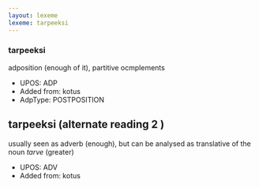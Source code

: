```yaml
---
layout: lexeme
lexeme: tarpeeksi
---
```


###  tarpeeksi

adposition (enough of it), partitive ocmplements
* UPOS:  ADP
* Added from:  kotus
* AdpType:  POSTPOSITION


## tarpeeksi (alternate reading 2 )

usually seen as adverb (enough), but can be analysed as translative of the noun *tarve* (greater)
* UPOS:  ADV
* Added from:  kotus

